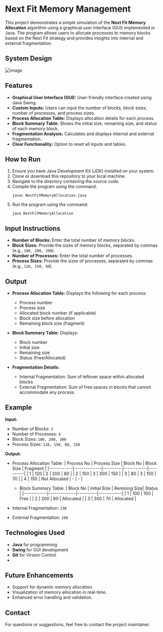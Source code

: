 # Next Fit Memory Management

This project demonstrates a simple simulation of the **Next Fit Memory Allocation** algorithm using a graphical user interface (GUI) implemented in Java. The program allows users to allocate processes to memory blocks based on the Next Fit strategy and provides insights into internal and external fragmentation.

## System Design 
![image](https://github.com/user-attachments/assets/d4f39a23-e4f2-479e-b376-702c7caff9f7)

## Features

- **Graphical User Interface (GUI):** User-friendly interface created using Java Swing.
- **Custom Inputs:** Users can input the number of blocks, block sizes, number of processes, and process sizes.
- **Process Allocation Table:** Displays allocation details for each process.
- **Block Summary Table:** Shows the initial size, remaining size, and status of each memory block.
- **Fragmentation Analysis:** Calculates and displays internal and external fragmentation.
- **Clear Functionality:** Option to reset all inputs and tables.

## How to Run

1. Ensure you have Java Development Kit (JDK) installed on your system.
2. Clone or download this repository to your local machine.
3. Navigate to the directory containing the source code.
4. Compile the program using the command:
   ```
   javac NextFitMemoryAllocation.java
   ```
5. Run the program using the command:
   ```
   java NextFitMemoryAllocation
   ```

## Input Instructions

- **Number of Blocks:** Enter the total number of memory blocks.
- **Block Sizes:** Provide the sizes of memory blocks, separated by commas (e.g., `100, 200, 300`).
- **Number of Processes:** Enter the total number of processes.
- **Process Sizes:** Provide the sizes of processes, separated by commas (e.g., `120, 150, 80`).

## Output

- **Process Allocation Table:** Displays the following for each process:
  - Process number
  - Process size
  - Allocated block number (if applicable)
  - Block size before allocation
  - Remaining block size (fragment)
  
- **Block Summary Table:** Displays:
  - Block number
  - Initial size
  - Remaining size
  - Status (Free/Allocated)

- **Fragmentation Details:**
  - Internal Fragmentation: Sum of leftover space within allocated blocks.
  - External Fragmentation: Sum of free spaces in blocks that cannot accommodate any process.

## Example

**Input:**
- Number of Blocks: `3`
- Number of Processes: `4`
- Block Sizes: `100, 200, 300`
- Process Sizes: `120, 150, 80, 150`

**Output:**
- Process Allocation Table:
  | Process No | Process Size | Block No | Block Size | Fragment |
  |------------|--------------|----------|------------|----------|
  | 1          | 120          | 2        | 200        | 80       |
  | 2          | 150          | 3        | 300        | 150      |
  | 3          | 80           | 3        | 150        | 70       |
  | 4          | 150           | Not Allocated | -      | -        |

  - Block Summary Table:
  | Block No | Initial Size | Remining Size| Status | 
  |------------|--------------|----------|------------|
  | 1          | 100          | 100         | Free        |
  | 2          | 200          | 80       | Allocated        |
  | 3          | 300           | 70        | Allocated        |



- Internal Fragmentation: `130`
- External Fragmentation: `100`

## Technologies Used

- **Java** for programming
- **Swing** for GUI development
- **Git** for Virsion Control
- 
## Future Enhancements

- Support for dynamic memory allocation.
- Visualization of memory allocation in real-time.
- Enhanced error handling and validation.

## Contact

For questions or suggestions, feel free to contact the project maintainer.


